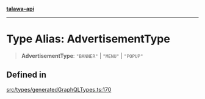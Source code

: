 [**talawa-api**](../../../README.md)

***

# Type Alias: AdvertisementType

> **AdvertisementType**: `"BANNER"` \| `"MENU"` \| `"POPUP"`

## Defined in

[src/types/generatedGraphQLTypes.ts:170](https://github.com/Suyash878/talawa-api/blob/e4413cec641a837926071678fed3c7f67234e31e/src/types/generatedGraphQLTypes.ts#L170)
